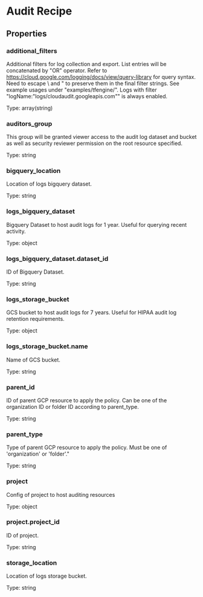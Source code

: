 # Audit Recipe

<!-- These files are auto generated -->

## Properties

### additional_filters

Additional filters for log collection and export. List entries will be
concatenated by "OR" operator. Refer to
<https://cloud.google.com/logging/docs/view/query-library> for query syntax.
Need to escape \ and " to preserve them in the final filter strings.
See example usages under "examples/tfengine/".
Logs with filter "logName:\"logs/cloudaudit.googleapis.com\"" is always enabled.

Type: array(string)

### auditors_group

This group will be granted viewer access to the audit log dataset and
bucket as well as security reviewer permission on the root resource
specified.

Type: string

### bigquery_location

Location of logs bigquery dataset.

Type: string

### logs_bigquery_dataset

Bigquery Dataset to host audit logs for 1 year. Useful for querying recent activity.

Type: object

### logs_bigquery_dataset.dataset_id

ID of Bigquery Dataset.

Type: string

### logs_storage_bucket

GCS bucket to host audit logs for 7 years. Useful for HIPAA audit log retention requirements.

Type: object

### logs_storage_bucket.name

Name of GCS bucket.

Type: string

### parent_id

ID of parent GCP resource to apply the policy.
Can be one of the organization ID or folder ID according to parent_type.

Type: string

### parent_type

Type of parent GCP resource to apply the policy.
Must be one of 'organization' or 'folder'."

Type: string

### project

Config of project to host auditing resources

Type: object

### project.project_id

ID of project.

Type: string

### storage_location

Location of logs storage bucket.

Type: string
